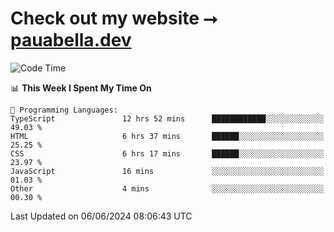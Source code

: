 # Check out my website ⭢ [pauabella.dev](https://pauabella.dev)

<!--START_SECTION:waka-->
![Code Time](http://img.shields.io/badge/Code%20Time-3%2C430%20hrs%2011%20mins-blue)

📊 **This Week I Spent My Time On** 

```text
💬 Programming Languages: 
TypeScript               12 hrs 52 mins      ████████████░░░░░░░░░░░░░   49.03 % 
HTML                     6 hrs 37 mins       ██████░░░░░░░░░░░░░░░░░░░   25.25 % 
CSS                      6 hrs 17 mins       ██████░░░░░░░░░░░░░░░░░░░   23.97 % 
JavaScript               16 mins             ░░░░░░░░░░░░░░░░░░░░░░░░░   01.03 % 
Other                    4 mins              ░░░░░░░░░░░░░░░░░░░░░░░░░   00.30 % 
```


 Last Updated on 06/06/2024 08:06:43 UTC
<!--END_SECTION:waka-->
